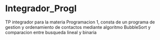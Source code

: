 # Integrador_ProgI
TP integrador para la materia Programacion 1, consta de un programa de gestion y ordenamiento de contactos mediante algoritmo BubbleSort y comparacion entre busqueda lineal y binaria

